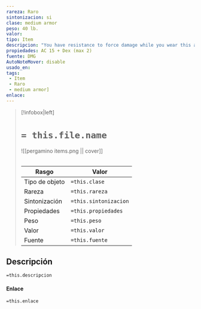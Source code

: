 ```yaml
---
rareza: Raro
sintonizacion: si
clase: medium armor
peso: 40 lb.
valor: 
tipo: Item
descripcion: "You have resistance to force damage while you wear this armor.Half plate consists of shaped metal plates that cover most of the wearer&#x27;s body. It does not include leg protection beyond simple greaves that are attached with leather straps.The wearer has disadvantage on Dexterity (Stealth) checks."
propiedades: AC 15 + Dex (max 2)
fuente: DMG
AutoNoteMover: disable
usado_en:  
tags: 
 - Item
 - Raro
 - medium armor]
enlace: 
---
```


> [!infobox|left]
>  # `= this.file.name`
> ![[pergamino items.png || cover]]
> ######   
> |Rasgo | Valor |
> | --- | --- |
> | Tipo de objeto| `=this.clase`|
>  | Rareza| `=this.rareza`|
> | Sintonización | `=this.sintonizacion` |
> | Propiedades | `=this.propiedades` |
>  | Peso | `=this.peso` |
> | Valor | `=this.valor` |
> | Fuente | `=this.fuente` |


## Descripción
`=this.descripcion`

#### Enlace
`=this.enlace`
